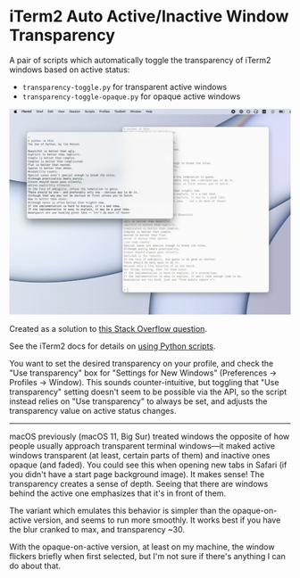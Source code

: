 # iTerm2 Auto Active/Inactive Window Transparency

A pair of scripts which automatically toggle the transparency of iTerm2 windows
based on active status:

- `transparency-toggle.py` for transparent active windows
- `transparency-toggle-opaque.py` for opaque active windows

![Demo toggling the transparency of two iTerm2 windows](https://github.com/dfpetrin/iterm2-auto-transparency-toggle/blob/main/demo.gif?raw=true)

Created as a solution to [this Stack Overflow question](https://stackoverflow.com/questions/48470804/iterm2-transparent-transparent-background-for-inactive-windows/69908530).

See the iTerm2 docs for details on [using Python scripts](https://iterm2.com/python-api/).

You want to set the desired transparency on your profile, and check the "Use
transparency" box for "Settings for New Windows" (Preferences -> Profiles ->
Window). This sounds counter-intuitive, but toggling that "Use transparency"
setting doesn't seem to be possible via the API, so the script instead relies on
"Use transparency" to always be set, and adjusts the transparency value on
active status changes.

---

macOS previously (macOS 11, Big Sur) treated windows the opposite of how people
usually approach transparent terminal windows—it maked active windows
transparent (at least, certain parts of them) and inactive ones opaque (and
faded). You could see this when opening new tabs in Safari (if you didn't have a
start page background image). It makes sense! The transparency creates a sense
of depth. Seeing that there are windows behind the active one emphasizes that
it's in front of them.

The variant which emulates this behavior is simpler than the opaque-on-active
version, and seems to run more smoothly. It works best if you have the blur
cranked to max, and transparency ~30.

With the opaque-on-active version, at least on my machine, the window flickers
briefly when first selected, but I'm not sure if there's anything I can do about
that.
